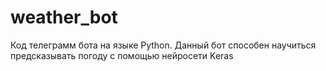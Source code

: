 # weather_bot
Код телеграмм бота на языке Python. Данный бот способен научиться предсказывать погоду с помощью нейросети Keras
